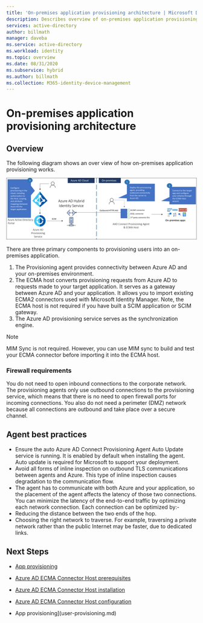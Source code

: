 ```yaml
---
title: 'On-premises application provisioning architecture | Microsoft Docs'
description: Describes overview of on-premises application provisioning architecture.
services: active-directory
author: billmath
manager: daveba
ms.service: active-directory
ms.workload: identity
ms.topic: overview
ms.date: 08/31/2020
ms.subservice: hybrid
ms.author: billmath
ms.collection: M365-identity-device-management
---
```


# On-premises application provisioning architecture

## Overview

The following diagram shows an over view of how on-premises application provisioning works.

![Architecture](.\media\on-prem-app-prov-arch\arch1.png)

There are three primary components to provisioning users into an on-premises application.

1. The Provisioning agent provides connectivity between Azure AD and your on-premises environment.
2. The ECMA host converts provisioning requests from Azure AD to requests made to your target application. It serves as a gateway between Azure AD and your application. It allows you to import existing ECMA2 connectors used with Microsoft Identity Manager. Note, the ECMA host is not required if you have built a SCIM application or SCIM gateway.
3.  The Azure AD provisioning service serves as the synchronization engine.

>[!NOTE]
> MIM Sync is not required. However, you can use MIM sync to build and test your ECMA connector before importing it into the ECMA host.


### Firewall requirements

You do not need to open inbound connections to the corporate network. The provisioning agents only use outbound connections to the provisioning service, which means that there is no need to open firewall ports for incoming connections. You also do not need a perimeter (DMZ) network because all connections are outbound and take place over a secure channel. 

## Agent best practices
- Ensure the auto Azure AD Connect Provisioning Agent Auto Update service is running. It is enabled by default when installing the agent. Auto update is required for Microsoft to support your deployment.
- Avoid all forms of inline inspection on outbound TLS communications between agents and Azure. This type of inline inspection causes degradation to the communication flow.
- The agent has to communicate with both Azure and your application, so the placement of the agent affects the latency of those two connections. You can minimize the latency of the end-to-end traffic by optimizing each network connection. Each connection can be optimized by:-
- Reducing the distance between the two ends of the hop.
- Choosing the right network to traverse. For example, traversing a private network rather than the public Internet may be faster, due to dedicated links.




## Next Steps

- [App provisioning](user-provisioning.md)
- [Azure AD ECMA Connector Host prerequisites](on-prem-ecma-prerequisites.md)
- [Azure AD ECMA Connector Host installation](on-prem-ecma-install.md)
- [Azure AD ECMA Connector Host configuration](on-prem-ecma-configure.md)


- App provisioning](user-provisioning.md)